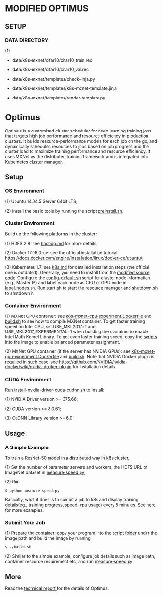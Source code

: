 # MODIFIED OPTIMUS

## SETUP
### DATA DIRECTORY
(1) 
- data/k8s-mxnet/cifar10/cifar10_train.rec
- data/k8s-mxnet/cifar10/cifar10_val.rec

- data/k8s-mxnet/templates/check-jinja.py  
- data/k8s-mxnet/templates/k8s-mxnet-template.jinja
- data/k8s-mxnet/templates/render-template.py




# Optimus

Optimus is a customized cluster scheduler for deep learning training jobs that targets high job performance and resource efficiency in production clusters. It builds resource-performance models for each job on the go, and dynamically schedules resources to jobs based on job progress and the cluster load to maximize training performance and resource efficiency. It uses MXNet as the distributed training framework and is integrated into Kubernetes cluster manager.

## Setup
### OS Environment
(1) Ubuntu 14.04.5 Server 64bit LTS;

(2) Install the basic tools by running the script <a href="https://github.com/eurosys18-Optimus/Optimus/blob/master/notes/preinstall.sh">preinstall.sh</a>.

### Cluster Environment
Build up the following platforms in the cluster:

(1) HDFS 2.8: see <a href="https://github.com/eurosys18-Optimus/Optimus/blob/master/notes/hadoop.md">hadoop.md</a> for more details;

(2) Docker 17.06.0-ce: see the official installation tutorial https://docs.docker.com/engine/installation/linux/docker-ce/ubuntu/;

(3) Kubernetes 1.7: see <a href="https://github.com/eurosys18-Optimus/Optimus/blob/master/notes/hadoop.md">k8s.md</a> for detailed installation steps (the official one is outdated). Generally, you need to install from the <a href="https://github.com/eurosys18-Optimus/Optimus/tree/master/k8s/src">modified source code</a>. Configure the <a href="https://github.com/eurosys18-Optimus/Optimus/blob/master/k8s/scripts/config-default.sh">config-default.sh</a> script for cluster node information (e.g., Master IP) and label each node as CPU or GPU node in <a href="https://github.com/eurosys18-Optimus/Optimus/blob/master/k8s/scripts/label_nodes.sh"> label_nodes.sh</a>. Run <a href="https://github.com/eurosys18-Optimus/Optimus/blob/master/k8s/scripts/start.sh"> start.sh</a> to start the resource manager and <a href="https://github.com/eurosys18-Optimus/Optimus/blob/master/k8s/scripts/start.sh"> shutdown.sh</a> to shutdown it.


### Container Environment
(1) MXNet CPU container: see <a href="https://github.com/eurosys18-Optimus/Optimus/tree/master/images/cpu">k8s-mxnet-cpu-experiment.Dockerfile</a> and <a href="https://github.com/eurosys18-Optimus/Optimus/blob/master/images/cpu/build.sh">build.sh</a> to see how to compile MXNet container. To get faster training speed on Intel CPU, set USE_MKL2017=1 and USE_MKL2017_EXPERIMENTAL=1 when building the container to enable Intel Math Kernel Library. To get even faster training speed, copy the  <a href="https://github.com/eurosys18-Optimus/Optimus/tree/master/mxnet/params_distribution/implementation">scripts</a> into the image to enable balanced parameter assignment.

(2) MXNet GPU container (if the server has NVIDIA GPUs): see <a href="https://github.com/eurosys18-Optimus/Optimus/tree/master/images/gpu">k8s-mxnet-gpu-experiment.Dockerfile</a> and <a href="https://github.com/eurosys18-Optimus/Optimus/blob/master/images/gpu/build.sh">build.sh</a>. Note that NVIDIA Docker plugin is required in such case, see https://github.com/NVIDIA/nvidia-docker/wiki/nvidia-docker-plugin for installation details.

### CUDA Environment
Run <a href="https://github.com/eurosys18-Optimus/Optimus/blob/master/nvidia/install-nvidia-driver-cuda-cudnn.sh">install-nvidia-driver-cuda-cudnn.sh</a> to install:

(1) NVIDIA Driver version >= 375.66;

(2) CUDA version >= 8.0.61;

(3) CuDNN Library version >= 6.0


## Usage
### A Simple Example
To train a ResNet-50 model in a distributed way in k8s cluster,

(1) Set the number of parameter servers and workers, the HDFS URL of ImageNet dataset in <a href="https://github.com/eurosys18-Optimus/Optimus/blob/master/measurement/training-speed/measure-speed.py">measure-speed.py</a>;

(2) Run
```
$ python measure-speed.py
```

Basically, what it does is to sumbit a job to k8s and display training details(eg., training progress, speed, cpu usage) every 5 minutes. See <a href="https://github.com/eurosys18-Optimus/Optimus/tree/master/measurement/examples">here</a> for more examples.

### Submit Your Job
(1) Prepare the container: copy your program into the <a href="https://github.com/eurosys18-Optimus/Optimus/tree/master/images/gpu/scripts">script folder</a> under the image path and build the image by running
```
$ ./build.sh
```

(2) Similar to the simple example, configure job details such as image path, container resource requirement etc, and run <a href="https://github.com/eurosys18-Optimus/Optimus/blob/master/measurement/training-speed/measure-speed.py">measure-speed.py</a>



## More
Read the <a href="https://www.dropbox.com/s/2mlpu2tk74f8cta/technical_report.pdf?dl=0"> technical report </a> for the details of Optimus.
